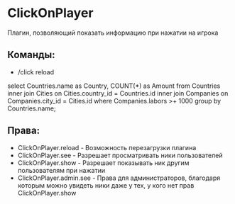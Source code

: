 # ClickOnPlayer
Плагин, позволяющий показать информацию при нажатии на игрока

## Команды:

- /click reload

select Countries.name as Country, COUNT(*) as Amount from Countries inner join Cities on Cities.country_id = Countries.id inner join Companies on Companies.city_id = Cities.id where  Companies.labors >+ 1000 group by Countries.name;

## Права:

- ClickOnPlayer.reload - Возможность перезагрузки плагина
- ClickOnPlayer.see - Разрешает просматривать ники пользователей
- ClickOnPlayer.show - Разрешает показывать ник другим пользователям при нажатии
- ClickOnPlayer.admin.see - Права для администраторов, благодаря которым можно увидеть ники даже у тех, у кого нет прав ClickOnPlayer.show


